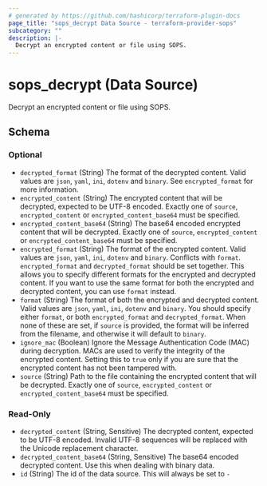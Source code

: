 ```yaml
---
# generated by https://github.com/hashicorp/terraform-plugin-docs
page_title: "sops_decrypt Data Source - terraform-provider-sops"
subcategory: ""
description: |-
  Decrypt an encrypted content or file using SOPS.
---
```


# sops_decrypt (Data Source)

Decrypt an encrypted content or file using SOPS.



<!-- schema generated by tfplugindocs -->
## Schema

### Optional

- `decrypted_format` (String) The format of the decrypted content. Valid values are `json`, `yaml`, `ini`, `dotenv` and `binary`. See `encrypted_format` for more information.
- `encrypted_content` (String) The encrypted content that will be decrypted, expected to be UTF-8 encoded. Exactly one of `source`, `encrypted_content` or `encrypted_content_base64` must be specified.
- `encrypted_content_base64` (String) The base64 encoded encrypted content that will be decrypted. Exactly one of `source`, `encrypted_content` or `encrypted_content_base64` must be specified.
- `encrypted_format` (String) The format of the encrypted content. Valid values are `json`, `yaml`, `ini`, `dotenv` and `binary`. Conflicts with `format`. `encrypted_format` and `decrypted_format` should be set together. This allows you to specify different formats for the encrypted and decrypted content. If you want to use the same format for both the encrypted and decrypted content, you can use `format` instead.
- `format` (String) The format of both the encrypted and decrypted content. Valid values are `json`, `yaml`, `ini`, `dotenv` and `binary`. You should specify either `format`, or both `encrypted_format` and `decrypted_format`. When none of these are set, if `source` is provided, the format will be inferred from the filename, and otherwise it will default to `binary`.
- `ignore_mac` (Boolean) Ignore the Message Authentication Code (MAC) during decryption. MACs are used to verify the integrity of the encrypted content. Setting this to `true` only if you are sure that the encrypted content has not been tampered with.
- `source` (String) Path to the file containing the encrypted content that will be decrypted. Exactly one of `source`, `encrypted_content` or `encrypted_content_base64` must be specified.

### Read-Only

- `decrypted_content` (String, Sensitive) The decrypted content, expected to be UTF-8 encoded. Invalid UTF-8 sequences will be replaced with the Unicode replacement character.
- `decrypted_content_base64` (String, Sensitive) The base64 encoded decrypted content. Use this when dealing with binary data.
- `id` (String) The id of the data source. This will always be set to `-`
